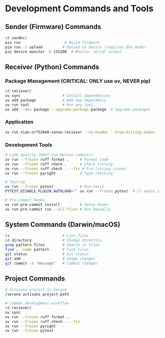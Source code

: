 # Development Commands and Tools

## Sender (Firmware) Commands

```bash
cd sender/
pio run                    # Build firmware
pio run -t upload         # Upload to device (requires DFU mode)
pio device monitor -b 115200  # Monitor serial output
```

## Receiver (Python) Commands

### Package Management (CRITICAL: ONLY use uv, NEVER pip)
```bash
cd reciever/
uv sync                   # Install dependencies
uv add package            # Add new dependency
uv run tool               # Run any tool
uv add --dev package --upgrade-package package  # Upgrade packages
```

### Application
```bash
uv run xiao-nrf52840-sense-reciever --no-header --drop-missing-audio
```

### Development Tools
```bash
# Code Quality (MUST run before commits)
uv run --frozen ruff format .     # Format code
uv run --frozen ruff check .      # Check linting
uv run --frozen ruff check . --fix # Fix linting issues
uv run --frozen pyright           # Type checking

# Testing
uv run --frozen pytest            # Run tests
PYTEST_DISABLE_PLUGIN_AUTOLOAD="" uv run --frozen pytest  # If anyio issues

# Pre-commit hooks
uv run pre-commit install         # Setup hooks
uv run pre-commit run --all-files # Run manually
```

## System Commands (Darwin/macOS)

```bash
ls                        # List files
cd directory              # Change directory
grep pattern files        # Search in files
find . -name pattern      # Find files
git status                # Git status
git add .                 # Stage changes
git commit -m "message"   # Commit changes
```

## Project Commands

```bash
# Activate project in Serena
/serena activate project-path

# Common development workflow
cd reciever/
uv sync
uv run --frozen ruff format .
uv run --frozen ruff check . --fix
uv run --frozen pyright
uv run --frozen pytest
```